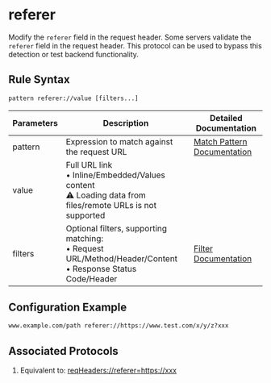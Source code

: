 # referer
Modify the `referer` field in the request header. Some servers validate the `referer` field in the request header. This protocol can be used to bypass this detection or test backend functionality.

## Rule Syntax
``` txt
pattern referer://value [filters...]
```

| Parameters | Description | Detailed Documentation |
| ------- | ------------------------------------------------------------ | ------------------------- |
| pattern | Expression to match against the request URL | [Match Pattern Documentation](./pattern) |
| value | Full URL link<br/>• Inline/Embedded/Values content<br/>⚠️ Loading data from files/remote URLs is not supported | |
| filters | Optional filters, supporting matching:<br/>• Request URL/Method/Header/Content<br/>• Response Status Code/Header | [Filter Documentation](./filters) |

## Configuration Example
``` txt
www.example.com/path referer://https://www.test.com/x/y/z?xxx
```

## Associated Protocols
1. Equivalent to: [reqHeaders://referer=https://xxx](./reqHeaders)
